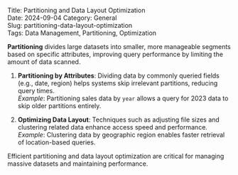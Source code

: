 Title: Partitioning and Data Layout Optimization  
Date: 2024-09-04
Category: General  
Slug: partitioning-data-layout-optimization  
Tags: Data Management, Partitioning, Optimization  

**Partitioning** divides large datasets into smaller, more manageable segments based on specific attributes, improving query performance by limiting the amount of data scanned.

1. **Partitioning by Attributes**: Dividing data by commonly queried fields (e.g., date, region) helps systems skip irrelevant partitions, reducing query times.  
    *Example*: Partitioning sales data by `year` allows a query for 2023 data to skip older partitions entirely.

2. **Optimizing Data Layout**: Techniques such as adjusting file sizes and clustering related data enhance access speed and performance.  
    *Example*: Clustering data by geographic region enables faster retrieval of location-based queries.

Efficient partitioning and data layout optimization are critical for managing massive datasets and maintaining performance.
